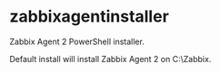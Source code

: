 # zabbixagentinstaller
Zabbix Agent 2 PowerShell installer.

Default install will install Zabbix Agent 2 on C:\Zabbix.
